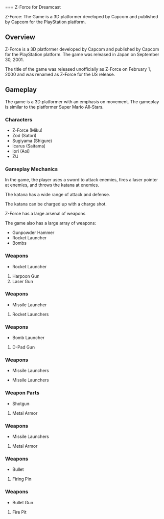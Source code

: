 
===
Z-Force for Dreamcast

Z-Force: The Game is a 3D platformer developed by Capcom and published by Capcom for the PlayStation platform.

## Overview

Z-Force is a 3D platformer developed by Capcom and published by Capcom for the PlayStation platform. The game was released in Japan on September 30, 2001.

The title of the game was released unofficially as Z-Force on February 1, 2000 and was renamed as Z-Force for the US release.

## Gameplay

The game is a 3D platformer with an emphasis on movement. The gameplay is similar to the platformer Super Mario All-Stars.

### Characters

*    Z-Force (Miku)
*    Zod (Satori)
*   Sugiyama (Shigure)
*   Icarus (Saitama)
*   Iori (Aoi)
*   ZU

### Gameplay Mechanics

In the game, the player uses a sword to attack enemies, fires a laser pointer at enemies, and throws the katana at enemies.

The katana has a wide range of attack and defense.

The katana can be charged up with a charge shot.

Z-Force has a large arsenal of weapons.

The game also has a large array of weapons:

*   Gunpowder Hammer 
*   Rocket Launcher 
*   Bombs

### Weapons

*   Rocket Launcher 

1.   Harpoon Gun 
2.   Laser Gun 

### Weapons

*   Missile Launcher 

1.   Rocket Launchers 

### Weapons

*   Bomb Launcher 

1.   D-Pad Gun 

### Weapons

*   Missile Launchers 

*   Missile Launchers 

### Weapon Parts

*   Shotgun 

1.   Metal Armor  

### Weapons

*   Missile Launchers 

1.   Metal Armor 

### Weapons

*   Bullet 

1.   Firing Pin 

### Weapons

*   Bullet Gun 

1.   Fire Pit 

